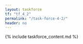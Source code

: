 ```yaml
---
layout: taskforce
tf: "tf_4_2"
permalink: "/task-force-4-2/"
header: no
---
```


{% include taskforce_content.md %}
